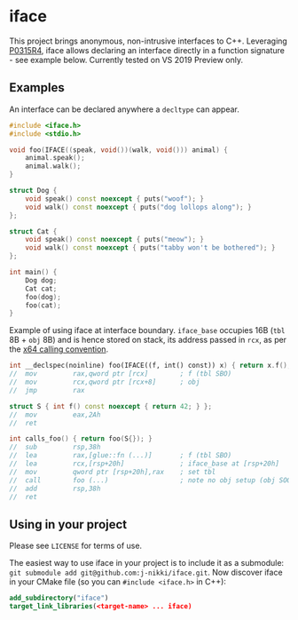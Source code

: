 # iface

This project brings anonymous, non-intrusive interfaces to C++. Leveraging [P0315R4](https://wg21.link/P0315R4), iface allows declaring an interface directly in a function signature - see example below. Currently tested on VS 2019 Preview only.

## Examples

An interface can be declared anywhere a `decltype` can appear.

```c++
#include <iface.h>
#include <stdio.h>

void foo(IFACE((speak, void())(walk, void())) animal) {
    animal.speak();
    animal.walk();
}

struct Dog {
    void speak() const noexcept { puts("woof"); }
    void walk() const noexcept { puts("dog lollops along"); }
};

struct Cat {
    void speak() const noexcept { puts("meow"); }
    void walk() const noexcept { puts("tabby won't be bothered"); }
};

int main() {
    Dog dog;
    Cat cat;
    foo(dog);
    foo(cat);
}
```

Example of using iface at interface boundary. `iface_base` occupies 16B (`tbl` 8B + `obj` 8B) and is hence stored on stack, its address passed in `rcx`, as per the [x64 calling convention](https://docs.microsoft.com/en-us/cpp/build/x64-calling-convention?view=msvc-160).

```c++
int __declspec(noinline) foo(IFACE((f, int() const)) x) { return x.f(); }
//  mov         rax,qword ptr [rcx]        ; f (tbl SBO)
//  mov         rcx,qword ptr [rcx+8]      ; obj
//  jmp         rax

struct S { int f() const noexcept { return 42; } };
//  mov         eax,2Ah
//  ret

int calls_foo() { return foo(S{}); }
//  sub         rsp,38h
//  lea         rax,[glue::fn (...)]       ; f (tbl SBO)
//  lea         rcx,[rsp+20h]              ; iface_base at [rsp+20h]
//  mov         qword ptr [rsp+20h],rax    ; set tbl
//  call        foo (...)                  ; note no obj setup (obj SOO)
//  add         rsp,38h
//  ret
```

## Using in your project

Please see `LICENSE` for terms of use.

The easiest way to use iface in your project is to include it as a submodule: `git submodule add git@github.com:j-nikki/iface.git`. Now discover iface in your CMake file (so you can `#include <iface.h>` in C++):
```cmake
add_subdirectory("iface")
target_link_libraries(<target-name> ... iface)
```
